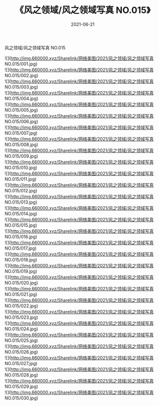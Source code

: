 ﻿---
layout: post
title:  《风之领域/风之领域写真 NO.015》
date:   2021-06-21
img: http://img.660000.xyz/Sharelink/网络美图/2021/风之领域/风之领域写真 NO.015/000.jpg
categories: [美女, 清纯, 唯美]
---

风之领域/风之领域写真 NO.015

 ![](http://img.660000.xyz/Sharelink/网络美图/2021/风之领域/风之领域写真 NO.015/001.jpg) <br>![](http://img.660000.xyz/Sharelink/网络美图/2021/风之领域/风之领域写真 NO.015/002.jpg) <br>![](http://img.660000.xyz/Sharelink/网络美图/2021/风之领域/风之领域写真 NO.015/003.jpg) <br>![](http://img.660000.xyz/Sharelink/网络美图/2021/风之领域/风之领域写真 NO.015/004.jpg) <br>![](http://img.660000.xyz/Sharelink/网络美图/2021/风之领域/风之领域写真 NO.015/005.jpg) <br>![](http://img.660000.xyz/Sharelink/网络美图/2021/风之领域/风之领域写真 NO.015/006.jpg) <br>![](http://img.660000.xyz/Sharelink/网络美图/2021/风之领域/风之领域写真 NO.015/007.jpg) <br>![](http://img.660000.xyz/Sharelink/网络美图/2021/风之领域/风之领域写真 NO.015/008.jpg) <br>![](http://img.660000.xyz/Sharelink/网络美图/2021/风之领域/风之领域写真 NO.015/009.jpg) <br>![](http://img.660000.xyz/Sharelink/网络美图/2021/风之领域/风之领域写真 NO.015/010.jpg) <br>![](http://img.660000.xyz/Sharelink/网络美图/2021/风之领域/风之领域写真 NO.015/011.jpg) <br>![](http://img.660000.xyz/Sharelink/网络美图/2021/风之领域/风之领域写真 NO.015/012.jpg) <br>![](http://img.660000.xyz/Sharelink/网络美图/2021/风之领域/风之领域写真 NO.015/013.jpg) <br>![](http://img.660000.xyz/Sharelink/网络美图/2021/风之领域/风之领域写真 NO.015/014.jpg) <br>![](http://img.660000.xyz/Sharelink/网络美图/2021/风之领域/风之领域写真 NO.015/015.jpg) <br>![](http://img.660000.xyz/Sharelink/网络美图/2021/风之领域/风之领域写真 NO.015/016.jpg) <br>![](http://img.660000.xyz/Sharelink/网络美图/2021/风之领域/风之领域写真 NO.015/017.jpg) <br>![](http://img.660000.xyz/Sharelink/网络美图/2021/风之领域/风之领域写真 NO.015/018.jpg) <br>![](http://img.660000.xyz/Sharelink/网络美图/2021/风之领域/风之领域写真 NO.015/019.jpg) <br>![](http://img.660000.xyz/Sharelink/网络美图/2021/风之领域/风之领域写真 NO.015/020.jpg) <br>![](http://img.660000.xyz/Sharelink/网络美图/2021/风之领域/风之领域写真 NO.015/021.jpg) <br>![](http://img.660000.xyz/Sharelink/网络美图/2021/风之领域/风之领域写真 NO.015/022.jpg) <br>![](http://img.660000.xyz/Sharelink/网络美图/2021/风之领域/风之领域写真 NO.015/023.jpg) <br>![](http://img.660000.xyz/Sharelink/网络美图/2021/风之领域/风之领域写真 NO.015/024.jpg) <br>![](http://img.660000.xyz/Sharelink/网络美图/2021/风之领域/风之领域写真 NO.015/025.jpg) <br>![](http://img.660000.xyz/Sharelink/网络美图/2021/风之领域/风之领域写真 NO.015/026.jpg) <br>![](http://img.660000.xyz/Sharelink/网络美图/2021/风之领域/风之领域写真 NO.015/027.jpg) <br>![](http://img.660000.xyz/Sharelink/网络美图/2021/风之领域/风之领域写真 NO.015/028.jpg) <br>![](http://img.660000.xyz/Sharelink/网络美图/2021/风之领域/风之领域写真 NO.015/029.jpg) <br>![](http://img.660000.xyz/Sharelink/网络美图/2021/风之领域/风之领域写真 NO.015/030.jpg) <br>